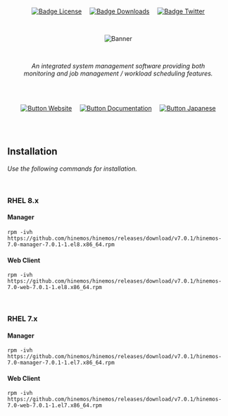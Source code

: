 
<br>

<div align = center>

[![Badge License]][License]   
[![Badge Downloads]][Releases]   
[![Badge Twitter]][Twitter]

<br>

![Banner]

<br>

*An integrated system management software providing both* <br>
*monitoring and job management / workload scheduling features.*

<br>
<br>

[![Button Website]][Website]   
[![Button Documentation]][Documentation]   
[![Button Japanese]][Japanese]

</div>

<br>
<br>

## Installation

*Use the following commands for installation.*

<br>

### RHEL 8.x

#### Manager

```shell
rpm -ivh https://github.com/hinemos/hinemos/releases/download/v7.0.1/hinemos-7.0-manager-7.0.1-1.el8.x86_64.rpm
```

#### Web Client

```shell
rpm -ivh https://github.com/hinemos/hinemos/releases/download/v7.0.1/hinemos-7.0-web-7.0.1-1.el8.x86_64.rpm
```

<br>

### RHEL 7.x

#### Manager

```shell
rpm -ivh https://github.com/hinemos/hinemos/releases/download/v7.0.1/hinemos-7.0-manager-7.0.1-1.el7.x86_64.rpm
```

#### Web Client

```shell
rpm -ivh https://github.com/hinemos/hinemos/releases/download/v7.0.1/hinemos-7.0-web-7.0.1-1.el7.x86_64.rpm
```

<br>


<!----------------------------------------------------------------------------->

[Documentation]: https://github.com/hinemos/hinemos/releases/download/v7.0.1/en_Base_Linux_7.0_rev1.pdf
[Releases]: https://github.com/hinemos/hinemos/releases
[Twitter]: https://twitter.com/Hinemos_INFO
[Website]: http://www.hinemos.info/en/top
[Banner]: http://www.hinemos.info/files/images/HinemosLogo.png

[Japanese]: Documentation/jp
[License]: LICENSE


<!----------------------------------[ Badges ]--------------------------------->

[Badge Downloads]: https://img.shields.io/github/downloads/hinemos/hinemos/total?style=for-the-badge&labelColor=44A833&color=307424&logoColor=white&logo=DocuSign
[Badge License]: https://img.shields.io/badge/License-GPL3-015d93.svg?style=for-the-badge&labelColor=blue&logo=GNU&logoColor=white
[Badge Twitter]: https://img.shields.io/twitter/follow/Hinemos_INFO?label=Twitter&logoColor=white&style=for-the-badge&labelColor=1da1f2&color=1886c9&logo=Twitter


<!---------------------------------[ Buttons ]--------------------------------->

[Button Documentation]: https://img.shields.io/badge/Documentation-25A162?style=for-the-badge&logoColor=white&logo=gitBook
[Button Japanese]: https://img.shields.io/badge/日本語-white?style=for-the-badge&logoColor=cf161c&logo=Jinja&textColor=red
[Button Website]: https://img.shields.io/badge/Website-6db9d9?style=for-the-badge&logoColor=white&logo=Buffer

